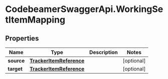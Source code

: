 # CodebeamerSwaggerApi.WorkingSetItemMapping

## Properties
Name | Type | Description | Notes
------------ | ------------- | ------------- | -------------
**source** | [**TrackerItemReference**](TrackerItemReference.md) |  | [optional] 
**target** | [**TrackerItemReference**](TrackerItemReference.md) |  | [optional] 
